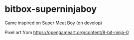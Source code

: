 # bitbox-superninjaboy 

Game inspired on Super Meat Boy (on develop)

Pixel art from https://opengameart.org/content/8-bit-ninja-0
